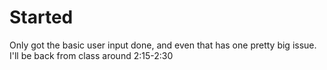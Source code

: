 # Started
Only got the basic user input done, and even that has one pretty big issue. I'll be back from class around 2:15-2:30
